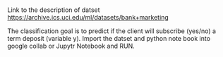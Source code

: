#
Link to the description of datset
https://archive.ics.uci.edu/ml/datasets/bank+marketing

The classification goal is to predict if the client will subscribe (yes/no) a term deposit (variable y).
Import the datset and python note book into google collab or Jupytr Notebook and RUN.
